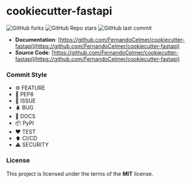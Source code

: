 # cookiecutter-fastapi

![GitHub forks](https://img.shields.io/github/forks/FernandoCelmer/cookiecutter-fastapi?label=Forks&style=flat-square)
![GitHub Repo stars](https://img.shields.io/github/stars/FernandoCelmer/cookiecutter-fastapi?label=Stars&style=flat-square)
![GitHub last commit](https://img.shields.io/github/last-commit/FernandoCelmer/cookiecutter-fastapi?style=flat-square)

- **Documentation**: [https://github.com/FernandoCelmer/cookiecutter-fastapi](https://github.com/FernandoCelmer/cookiecutter-fastapi)
- **Source Code**: [https://github.com/FernandoCelmer/cookiecutter-fastapi](https://github.com/FernandoCelmer/cookiecutter-fastapi)

### Commit Style

- ⚙️ FEATURE
- 📝 PEP8
- 📌 ISSUE
- 🪲 BUG
- 📘 DOCS
- 📦 PyPI
- ❤️️ TEST
- ⬆️ CI/CD
- ⚠️ SECURITY

### License

This project is licensed under the terms of the **MIT** license.
